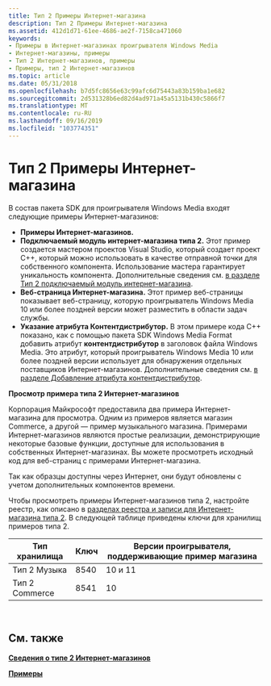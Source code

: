 ```yaml
---
title: Тип 2 Примеры Интернет-магазина
description: Тип 2 Примеры Интернет-магазина
ms.assetid: 412d1d71-61ee-4686-ae2f-7158ca471060
keywords:
- Примеры в Интернет-магазинах проигрывателя Windows Media
- Интернет-магазины, примеры
- Тип 2 Интернет-магазинов, примеры
- Примеры, тип 2 Интернет-магазинов
ms.topic: article
ms.date: 05/31/2018
ms.openlocfilehash: b7d5fc8656e63c99afc6d75443a83b159ba1e682
ms.sourcegitcommit: 2d531328b6ed82d4ad971a45a5131b430c5866f7
ms.translationtype: MT
ms.contentlocale: ru-RU
ms.lasthandoff: 09/16/2019
ms.locfileid: "103774351"
---
```

# <a name="type-2-online-store-samples"></a>Тип 2 Примеры Интернет-магазина

В состав пакета SDK для проигрывателя Windows Media входят следующие примеры Интернет-магазинов:

-   **Примеры Интернет-магазинов.**
-   **Подключаемый модуль интернет-магазина типа 2.** Этот пример создается мастером проектов Visual Studio, который создает проект C++, который можно использовать в качестве отправной точки для собственного компонента. Использование мастера гарантирует уникальность компонента. Дополнительные сведения см. [в разделе Тип 2 подключаемый модуль интернет-магазина](type-2-online-store-plug-in.md).
-   **Веб-страница Интернет-магазина.** Этот пример веб-страницы показывает веб-страницу, которую проигрыватель Windows Media 10 или более поздней версии может разместить в области задач службы.
-   **Указание атрибута Контентдистрибутор.** В этом примере кода C++ показано, как с помощью пакета SDK Windows Media Format добавить атрибут **контентдистрибутор** в заголовок файла Windows Media. Это атрибут, который проигрыватель Windows Media 10 или более поздней версии использует для обнаружения отдельных поставщиков Интернет-магазинов. Дополнительные сведения см. [в разделе Добавление атрибута контентдистрибутор](adding-the-contentdistributor-attribute.md).

**Просмотр примера типа 2 Интернет-магазинов**

Корпорация Майкрософт предоставила два примера Интернет-магазина для просмотра. Одним из примеров является магазин Commerce, а другой — пример музыкального магазина. Примерами Интернет-магазинов являются простые реализации, демонстрирующие некоторые базовые функции, доступные для использования в собственных Интернет-магазинах. Вы можете просмотреть исходный код для веб-страниц с примерами Интернет-магазина.

Так как образцы доступны через Интернет, они будут обновлены с учетом дополнительных компонентов времени.

Чтобы просмотреть примеры Интернет-магазинов типа 2, настройте реестр, как описано в [разделах реестра и записи для Интернет-магазина типа 2](registry-keys-and-entries-for-a-type-2-online-store.md). В следующей таблице приведены ключи для хранилищ примеров типа 2.



| Тип хранилища      | Ключ  | Версии проигрывателя, поддерживающие пример магазина |
|-----------------|------|-----------------------------------------------|
| Тип 2 Музыка    | 8540 | 10 и 11                                     |
| Тип 2 Commerce | 8541 | 10                                            |



 

## <a name="related-topics"></a>См. также

<dl> <dt>

[**Сведения о типе 2 Интернет-магазинов**](about-type-2-online-stores.md)
</dt> <dt>

[**Примеры**](samples.md)
</dt> </dl>

 

 





